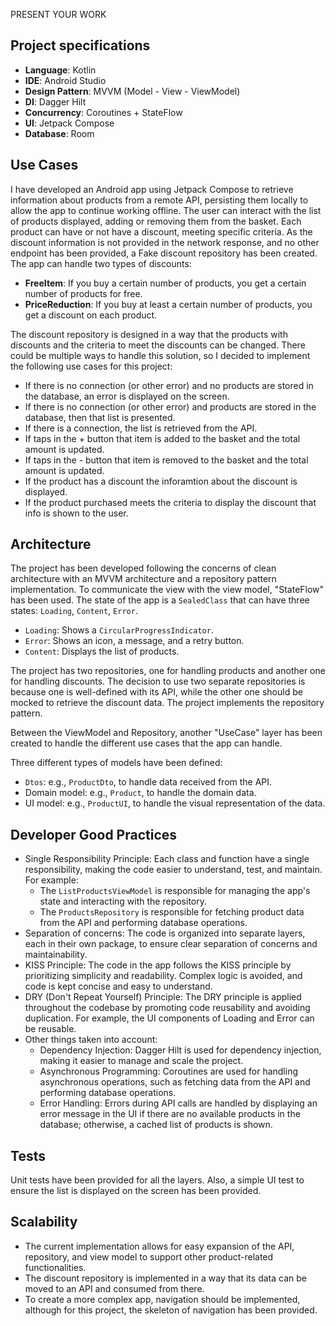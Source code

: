 PRESENT YOUR WORK

## Project specifications
- **Language**: Kotlin
- **IDE**: Android Studio
- **Design Pattern**: MVVM (Model - View - ViewModel)
- **DI**: Dagger Hilt
- **Concurrency**: Coroutines + StateFlow
- **UI**: Jetpack Compose
- **Database**: Room

## Use Cases
I have developed an Android app using Jetpack Compose to retrieve information about products from a remote API, persisting them locally to allow the app to continue working offline.
The user can interact with the list of products displayed, adding or removing them from the basket.
Each product can have or not have a discount, meeting specific criteria. As the discount information is not provided in the network response, and no other endpoint has been provided, a Fake discount repository has been created.
The app can handle two types of discounts:
- **FreeItem**: If you buy a certain number of products, you get a certain number of products for free.
- **PriceReduction**: If you buy at least a certain number of products, you get a discount on each product.

The discount repository is designed in a way that the products with discounts and the criteria to meet the discounts can be changed.
There could be multiple ways to handle this solution, so I decided to implement the following use cases for this project:
- If there is no connection (or other error) and no products are stored in the database, an error is displayed on the screen.
- If there is no connection (or other error) and products are stored in the database, then that list is presented.
- If there is a connection, the list is retrieved from the API.
- If taps in the + button that item is added to the basket and the total amount is updated.
- If taps in the - button that item is removed to the basket and the total amount is updated.
- If the product has a discount the inforamtion about the discount is displayed.
- If the product purchased meets the criteria to display the discount that info is shown to the user.
## Architecture
The project has been developed following the concerns of clean architecture with an MVVM architecture and a repository pattern implementation.
To communicate the view with the view model, "StateFlow" has been used. The state of the app is a `SealedClass` that can have three states: `Loading`, `Content`, `Error`.
- `Loading`: Shows a `CircularProgressIndicator`.
- `Error`: Shows an icon, a message, and a retry button.
- `Content`: Displays the list of products.

The project has two repositories, one for handling products and another one for handling discounts. The decision to use two separate repositories is because one is well-defined with its API, while the other one should be mocked to retrieve the discount data. The project implements the repository pattern.

Between the ViewModel and Repository, another "UseCase" layer has been created to handle the different use cases that the app can handle.

Three different types of models have been defined:
- `Dtos`: e.g., `ProductDto`, to handle data received from the API.
- Domain model: e.g., `Product`, to handle the domain data.
- UI model: e.g., `ProductUI`, to handle the visual representation of the data.

## Developer Good Practices
- Single Responsibility Principle: Each class and function have a single responsibility, making the code easier to understand, test, and maintain. For example:
  - The `ListProductsViewModel` is responsible for managing the app's state and interacting with the repository.
  - The `ProductsRepository` is responsible for fetching product data from the API and performing database operations.
- Separation of concerns: The code is organized into separate layers, each in their own package, to ensure clear separation of concerns and maintainability.
- KISS Principle: The code in the app follows the KISS principle by prioritizing simplicity and readability. Complex logic is avoided, and code is kept concise and easy to understand.
- DRY (Don't Repeat Yourself) Principle: The DRY principle is applied throughout the codebase by promoting code reusability and avoiding duplication. For example, the UI components of Loading and Error can be reusable.
- Other things taken into account:
  - Dependency Injection: Dagger Hilt is used for dependency injection, making it easier to manage and scale the project.
  - Asynchronous Programming: Coroutines are used for handling asynchronous operations, such as fetching data from the API and performing database operations.
  - Error Handling: Errors during API calls are handled by displaying an error message in the UI if there are no available products in the database; otherwise, a cached list of products is shown.

## Tests
Unit tests have been provided for all the layers.
Also, a simple UI test to ensure the list is displayed on the screen has been provided.

## Scalability
- The current implementation allows for easy expansion of the API, repository, and view model to support other product-related functionalities.
- The discount repository is implemented in a way that its data can be moved to an API and consumed from there.
- To create a more complex app, navigation should be implemented, although for this project, the skeleton of navigation has been provided.


